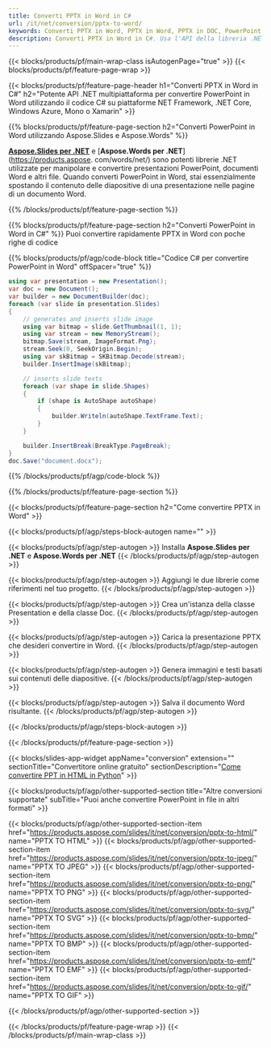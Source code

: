 ```yaml
---
title: Converti PPTX in Word in C#
url: /it/net/conversion/pptx-to-word/
keywords: Converti PPTX in Word, PPTX in Word, PPTX in DOC, PowerPoint in Word, API C#, Libreria .NET
description: Converti PPTX in Word in C#. Usa l'API della libreria .NET per convertire PowerPoint in Word
---
```


{{< blocks/products/pf/main-wrap-class isAutogenPage="true" >}}
{{< blocks/products/pf/feature-page-wrap >}}

{{< blocks/products/pf/feature-page-header h1="Converti PPTX in Word in C#" h2="Potente API .NET multipiattaforma per convertire PowerPoint in Word utilizzando il codice C# su piattaforme NET Framework, .NET Core, Windows Azure, Mono o Xamarin" >}}

{{% blocks/products/pf/feature-page-section h2="Converti PowerPoint in Word utilizzando Aspose.Slides e Aspose.Words" %}}

[**Aspose.Slides per .NET**](https://products.aspose.com/slides/it/net/) e [**Aspose.Words per .NET**](https://products.aspose. com/words/net/) sono potenti librerie .NET utilizzate per manipolare e convertire presentazioni PowerPoint, documenti Word e altri file. Quando converti PowerPoint in Word, stai essenzialmente spostando il contenuto delle diapositive di una presentazione nelle pagine di un documento Word.

{{% /blocks/products/pf/feature-page-section %}}




{{% blocks/products/pf/feature-page-section  h2="Converti PowerPoint in Word in C#" %}}
Puoi convertire rapidamente PPTX in Word con poche righe di codice

{{% blocks/products/pf/agp/code-block title="Codice C# per convertire PowerPoint in Word" offSpacer="true" %}}
```cs
using var presentation = new Presentation();
var doc = new Document();
var builder = new DocumentBuilder(doc);
foreach (var slide in presentation.Slides)
{
    // generates and inserts slide image
    using var bitmap = slide.GetThumbnail(1, 1);
    using var stream = new MemoryStream();
    bitmap.Save(stream, ImageFormat.Png);
    stream.Seek(0, SeekOrigin.Begin);
    using var skBitmap = SKBitmap.Decode(stream);
    builder.InsertImage(skBitmap);

    // inserts slide texts
    foreach (var shape in slide.Shapes)
    {
        if (shape is AutoShape autoShape)
        {
            builder.Writeln(autoShape.TextFrame.Text);
        }
    }

    builder.InsertBreak(BreakType.PageBreak);
}
doc.Save("document.docx");
```
{{% /blocks/products/pf/agp/code-block %}}

{{% /blocks/products/pf/feature-page-section %}}




{{< blocks/products/pf/feature-page-section  h2="Come convertire PPTX in Word" >}}


{{< blocks/products/pf/agp/steps-block-autogen name="" >}}


{{< blocks/products/pf/agp/step-autogen >}}
Installa **Aspose.Slides per .NET** e **Aspose.Words per .NET** 
{{< /blocks/products/pf/agp/step-autogen >}}

{{< blocks/products/pf/agp/step-autogen >}}
Aggiungi le due librerie come riferimenti nel tuo progetto.
{{< /blocks/products/pf/agp/step-autogen >}}

{{< blocks/products/pf/agp/step-autogen >}}
Crea un'istanza della classe Presentation e della classe Doc.
{{< /blocks/products/pf/agp/step-autogen >}}

{{< blocks/products/pf/agp/step-autogen >}}
Carica la presentazione PPTX che desideri convertire in Word.
{{< /blocks/products/pf/agp/step-autogen >}}

{{< blocks/products/pf/agp/step-autogen >}}
Genera immagini e testi basati sui contenuti delle diapositive.
{{< /blocks/products/pf/agp/step-autogen >}}

{{< blocks/products/pf/agp/step-autogen >}}
Salva il documento Word risultante.
{{< /blocks/products/pf/agp/step-autogen >}}


{{< /blocks/products/pf/agp/steps-block-autogen >}}


{{< /blocks/products/pf/feature-page-section >}}




{{< blocks/slides-app-widget  appName="conversion" extension="" sectionTitle="Convertitore online gratuito" sectionDescription="[Come convertire PPT in HTML in Python](https://products.aspose.com/slides/it/python-net/conversion/ppt-to-html/)" >}}

{{< blocks/products/pf/agp/other-supported-section title="Altre conversioni supportate" subTitle="Puoi anche convertire PowerPoint in file in altri formati" >}}


{{< blocks/products/pf/agp/other-supported-section-item href="https://products.aspose.com/slides/it/net/conversion/pptx-to-html/" name="PPTX TO HTML" >}}
{{< blocks/products/pf/agp/other-supported-section-item href="https://products.aspose.com/slides/it/net/conversion/pptx-to-jpeg/" name="PPTX TO JPEG" >}}
{{< blocks/products/pf/agp/other-supported-section-item href="https://products.aspose.com/slides/it/net/conversion/pptx-to-png/" name="PPTX TO PNG" >}}
{{< blocks/products/pf/agp/other-supported-section-item href="https://products.aspose.com/slides/it/net/conversion/pptx-to-svg/" name="PPTX TO SVG" >}}
{{< blocks/products/pf/agp/other-supported-section-item href="https://products.aspose.com/slides/it/net/conversion/pptx-to-bmp/" name="PPTX TO BMP" >}}
{{< blocks/products/pf/agp/other-supported-section-item href="https://products.aspose.com/slides/it/net/conversion/pptx-to-emf/" name="PPTX TO EMF" >}}
{{< blocks/products/pf/agp/other-supported-section-item href="https://products.aspose.com/slides/it/net/conversion/pptx-to-gif/" name="PPTX TO GIF" >}}



{{< /blocks/products/pf/agp/other-supported-section >}}

{{< /blocks/products/pf/feature-page-wrap >}}
{{< /blocks/products/pf/main-wrap-class >}}